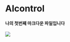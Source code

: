 # AIcontrol

#### 나의 첫번째 마크다운 파일입니다


<img src="https://img.shields.io/badge/Instagram-E4405F?style=flat-square&logo=instagram&logoColor=white"/>
